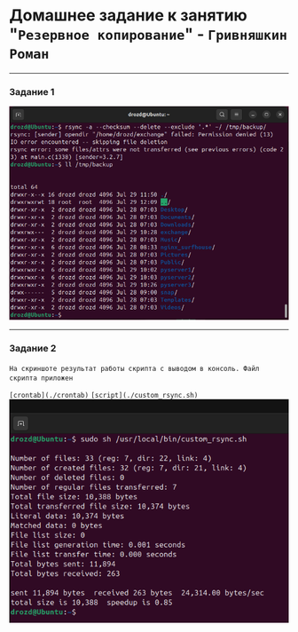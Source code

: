 # Домашнее задание к занятию "`Резервное копирование`" - `Гривняшкин Роман`

---

### Задание 1

![rsync local](./img/rsync_task1.png)


---

### Задание 2

`На скриншоте результат работы скрипта с выводом в консоль. Файл скрипта приложен`

`[crontab](./crontab)`
`[script](./custom_rsync.sh)`
![rsync + cron](./img/rsync_task2.png)

